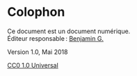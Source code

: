 # Colophon 

Ce document est un document numérique.   
Éditeur responsable&thinsp;: [Benjamin G.](http://benjmng.eu)

Version 1.0, Mai 2018

[CC0 1.0 Universal](https://creativecommons.org/publicdomain/zero/1.0/)

<!-- TUTO 

Start by:	(3 dash, carriage return)
			play_number: 1
			title: Understand what people need
			(3 dash, carriage return)

h1:		#
h2:		##
h3:		###

a: 		[about the Blabla](https://blab.la)
ul: 	- Blabla
ol:		1. Blabla

Espace fine : 				&thinsp;
Espace fine insécable : 	&#8239;

-->

